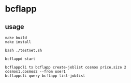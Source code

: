 # bcflapp

## usage

```bash=
make build
make install

bash ./testnet.sh

bcflappd start

bcflappcli tx bcflapp create-joblist cosmos price,size 2 cosmos1,cosmos2 --from user1
bcflappcli query bcflapp list-joblist

```
